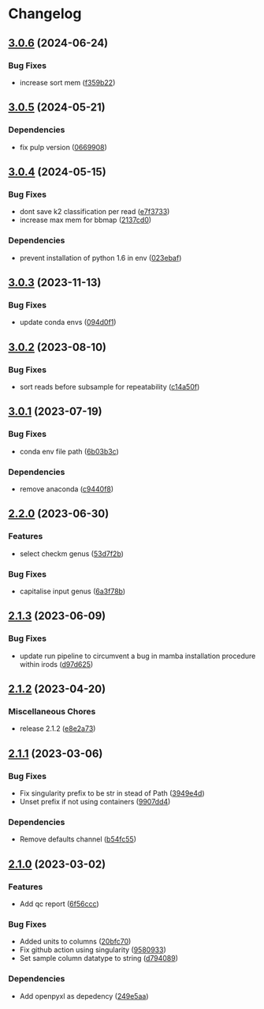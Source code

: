 # Changelog

## [3.0.6](https://github.com/RIVM-bioinformatics/juno-assembly/compare/v3.0.5...v3.0.6) (2024-06-24)


### Bug Fixes

* increase sort mem ([f359b22](https://github.com/RIVM-bioinformatics/juno-assembly/commit/f359b228ca7394f41011cb85d21f64bcda5d797d))

## [3.0.5](https://github.com/RIVM-bioinformatics/juno-assembly/compare/v3.0.4...v3.0.5) (2024-05-21)


### Dependencies

* fix pulp version ([0669908](https://github.com/RIVM-bioinformatics/juno-assembly/commit/066990861d48e0ec511361aa1924eb1201747c0a))

## [3.0.4](https://github.com/RIVM-bioinformatics/juno-assembly/compare/v3.0.3...v3.0.4) (2024-05-15)


### Bug Fixes

* dont save k2 classification per read ([e7f3733](https://github.com/RIVM-bioinformatics/juno-assembly/commit/e7f373388b55c9e0026c35e80afcac9abcdee751))
* increase max mem for bbmap ([2137cd0](https://github.com/RIVM-bioinformatics/juno-assembly/commit/2137cd0eccb2fc7a09a1d90f594b5004c3c98d67))


### Dependencies

* prevent installation of python 1.6 in env ([023ebaf](https://github.com/RIVM-bioinformatics/juno-assembly/commit/023ebaf9988624ac10dc47e540b8bb44aa134455))

## [3.0.3](https://github.com/RIVM-bioinformatics/juno-assembly/compare/v3.0.2...v3.0.3) (2023-11-13)


### Bug Fixes

* update conda envs ([094d0f1](https://github.com/RIVM-bioinformatics/juno-assembly/commit/094d0f17329d20ee8991d6d235bdc77508961c10))

## [3.0.2](https://github.com/RIVM-bioinformatics/juno-assembly/compare/v3.0.1...v3.0.2) (2023-08-10)


### Bug Fixes

* sort reads before subsample for repeatability ([c14a50f](https://github.com/RIVM-bioinformatics/juno-assembly/commit/c14a50f3d286bc3f2e4410ba3208b96337cc8211))

## [3.0.1](https://github.com/RIVM-bioinformatics/juno-assembly/compare/v3.0.0...v3.0.1) (2023-07-19)


### Bug Fixes

* conda env file path ([6b03b3c](https://github.com/RIVM-bioinformatics/juno-assembly/commit/6b03b3c39c1a3a6c0283a9cc5dd11133a98db1d1))


### Dependencies

* remove anaconda ([c9440f8](https://github.com/RIVM-bioinformatics/juno-assembly/commit/c9440f8de666bd88ac9e89b41c002b20a2462561))

## [2.2.0](https://github.com/RIVM-bioinformatics/juno-assembly/compare/v2.1.3...v2.2.0) (2023-06-30)


### Features

* select checkm genus ([53d7f2b](https://github.com/RIVM-bioinformatics/juno-assembly/commit/53d7f2b257e9da013b83567ecfff747b5805ccd2))


### Bug Fixes

* capitalise input genus ([6a3f78b](https://github.com/RIVM-bioinformatics/juno-assembly/commit/6a3f78b651e950a2a7bd9af7c6ffcca6670e0a96))

## [2.1.3](https://github.com/RIVM-bioinformatics/juno-assembly/compare/v2.1.2...v2.1.3) (2023-06-09)


### Bug Fixes

* update run pipeline to circumvent a bug in mamba installation procedure within irods ([d97d625](https://github.com/RIVM-bioinformatics/juno-assembly/commit/d97d625eca859ebe734df9e1c85a5e244b3b2804))

## [2.1.2](https://github.com/RIVM-bioinformatics/juno-assembly/compare/v2.1.1...v2.1.2) (2023-04-20)


### Miscellaneous Chores

* release 2.1.2 ([e8e2a73](https://github.com/RIVM-bioinformatics/juno-assembly/commit/e8e2a73b86f8dbd2b7736e68f71c820e0bf9f2e6))

## [2.1.1](https://github.com/RIVM-bioinformatics/juno-assembly/compare/v2.1.0...v2.1.1) (2023-03-06)


### Bug Fixes

* Fix singularity prefix to be str in stead of Path ([3949e4d](https://github.com/RIVM-bioinformatics/juno-assembly/commit/3949e4d28a9a8d5a8f6c1130c0b750f24a4cae52))
* Unset prefix if not using containers ([9907dd4](https://github.com/RIVM-bioinformatics/juno-assembly/commit/9907dd460e377b39911ed4b89061ba1eea67634e))


### Dependencies

* Remove defaults channel ([b54fc55](https://github.com/RIVM-bioinformatics/juno-assembly/commit/b54fc555730825adac2040f2f83c3eeba110c5e7))

## [2.1.0](https://github.com/RIVM-bioinformatics/juno-assembly/compare/v2.0.8...v2.1.0) (2023-03-02)


### Features

* Add qc report ([6f56ccc](https://github.com/RIVM-bioinformatics/juno-assembly/commit/6f56cccefcd2f287bc501bbd99208edb00783359))


### Bug Fixes

* Added units to columns ([20bfc70](https://github.com/RIVM-bioinformatics/juno-assembly/commit/20bfc70df191f773804c2bfcbe681d133580b740))
* Fix github action using singularity ([9580933](https://github.com/RIVM-bioinformatics/juno-assembly/commit/9580933cda27216ede7b62e41236d4931d003fee))
* Set sample column datatype to string ([d794089](https://github.com/RIVM-bioinformatics/juno-assembly/commit/d7940898d27753fdb33d23bc305a91ba7efd1824))


### Dependencies

* Add openpyxl as depedency ([249e5aa](https://github.com/RIVM-bioinformatics/juno-assembly/commit/249e5aa63bc4a6c9f4c30f885a89512af5749a2e))
